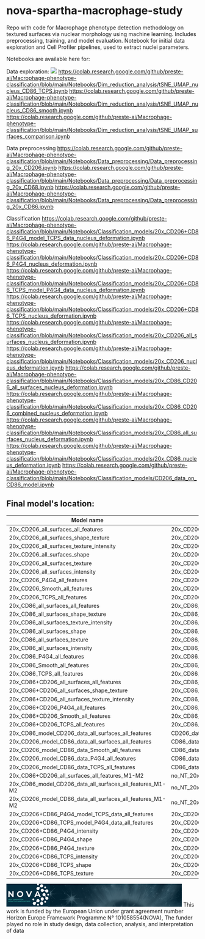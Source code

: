 # nova-spartha-macrophage-study
Repo with code for Macrophage phenotype detection methodology on textured surfaces via nuclear morphology using machine learning.
Includes preprocessing, training, and model evaluation. 
Notebook for initial data exploration and Cell Profiler pipelines, used to extract nuclei parameters.

Notebooks are available here for:

Data exploration:
<a href="[https://colab.research.google.com/github/preste-ai/Confluence2Outline/blob/main/Confluence2Outline_pub.ipynb](https://colab.research.google.com/github/preste-ai/Macrophage-phenotype-classification/blob/main/Notebooks/Dim_reduction_analysis/tSNE_UMAP_nucleus_CD86_P4G4.ipynb)"><img src="https://colab.research.google.com/assets/colab-badge.svg" height=22.5></a>
https://colab.research.google.com/github/preste-ai/Macrophage-phenotype-classification/blob/main/Notebooks/Dim_reduction_analysis/tSNE_UMAP_nucleus_CD86_TCPS.ipynb
https://colab.research.google.com/github/preste-ai/Macrophage-phenotype-classification/blob/main/Notebooks/Dim_reduction_analysis/tSNE_UMAP_nucleus_CD86_smooth.ipynb
https://colab.research.google.com/github/preste-ai/Macrophage-phenotype-classification/blob/main/Notebooks/Dim_reduction_analysis/tSNE_UMAP_surfaces_comparison.ipynb

Data preprocessing 
https://colab.research.google.com/github/preste-ai/Macrophage-phenotype-classification/blob/main/Notebooks/Data_preprocessing/Data_preprocessing_20x_CD206.ipynb
https://colab.research.google.com/github/preste-ai/Macrophage-phenotype-classification/blob/main/Notebooks/Data_preprocessing/Data_preprocessing_20x_CD68.ipynb
https://colab.research.google.com/github/preste-ai/Macrophage-phenotype-classification/blob/main/Notebooks/Data_preprocessing/Data_preprocessing_20x_CD86.ipynb

Classification
https://colab.research.google.com/github/preste-ai/Macrophage-phenotype-classification/blob/main/Notebooks/Classification_models/20x_CD206+CD86_P4G4_model_TCPS_data_nucleus_deformation.ipynb
https://colab.research.google.com/github/preste-ai/Macrophage-phenotype-classification/blob/main/Notebooks/Classification_models/20x_CD206+CD86_P4G4_nucleus_deformation.ipynb
https://colab.research.google.com/github/preste-ai/Macrophage-phenotype-classification/blob/main/Notebooks/Classification_models/20x_CD206+CD86_TCPS_model_P4G4_data_nucleus_deformation.ipynb
https://colab.research.google.com/github/preste-ai/Macrophage-phenotype-classification/blob/main/Notebooks/Classification_models/20x_CD206+CD86_TCPS_nucleus_deformation.ipynb
https://colab.research.google.com/github/preste-ai/Macrophage-phenotype-classification/blob/main/Notebooks/Classification_models/20x_CD206_all_surfaces_nucleus_deformation.ipynb
https://colab.research.google.com/github/preste-ai/Macrophage-phenotype-classification/blob/main/Notebooks/Classification_models/20x_CD206_nucleus_deformation.ipynb
https://colab.research.google.com/github/preste-ai/Macrophage-phenotype-classification/blob/main/Notebooks/Classification_models/20x_CD86_CD206_all_surfaces_nucleus_deformation.ipynb
https://colab.research.google.com/github/preste-ai/Macrophage-phenotype-classification/blob/main/Notebooks/Classification_models/20x_CD86_CD206_combined_nucleus_deformation.ipynb
https://colab.research.google.com/github/preste-ai/Macrophage-phenotype-classification/blob/main/Notebooks/Classification_models/20x_CD86_all_surfaces_nucleus_deformation.ipynb
https://colab.research.google.com/github/preste-ai/Macrophage-phenotype-classification/blob/main/Notebooks/Classification_models/20x_CD86_nucleus_deformation.ipynb
https://colab.research.google.com/github/preste-ai/Macrophage-phenotype-classification/blob/main/Notebooks/Classification_models/CD206_data_on_CD86_model.ipynb

## Final model's location:
| Model name | Model's location |
| ---------- | ---------------- |
| 20x_CD206_all_surfaces_all_features | 20x_CD206_all_surfaces_nucleus_deformation (1st model) |
| 20x_CD206_all_surfaces_shape_texture | 20x_CD206_all_surfaces_nucleus_deformation (2nd model) |
| 20x_CD206_all_surfaces_texture_intensity | 20x_CD206_all_surfaces_nucleus_deformation (3rd model) |
| 20x_CD206_all_surfaces_shape | 20x_CD206_all_surfaces_nucleus_deformation (4th model) |
| 20x_CD206_all_surfaces_texture | 20x_CD206_all_surfaces_nucleus_deformation (5th model)|
| 20x_CD206_all_surfaces_intensity | 20x_CD206_all_surfaces_nucleus_deformation (6th model) |
| 20x_CD206_P4G4_all_features | 20x_CD206_nucleus_deformation (1st model) |
| 20x_CD206_Smooth_all_features | 20x_CD206_nucleus_deformation (2nd model) |
| 20x_CD206_TCPS_all_features	| 20x_CD206_nucleus_deformation (3rd model) |
| 20x_CD86_all_surfaces_all_features |	20x_CD86_all_surfaces_nucleus_deformation (1st model) |
| 20x_CD86_all_surfaces_shape_texture |	20x_CD86_all_surfaces_nucleus_deformation (2nd model) |
| 20x_CD86_all_surfaces_texture_intensity |	20x_CD86_all_surfaces_nucleus_deformation (3rd model) |
| 20x_CD86_all_surfaces_shape |	20x_CD86_all_surfaces_nucleus_deformation (4th model) |
| 20x_CD86_all_surfaces_texture |	20x_CD86_all_surfaces_nucleus_deformation (5th model) |
| 20x_CD86_all_surfaces_intensity |	20x_CD86_all_surfaces_nucleus_deformation (6th model) |
| 20x_CD86_P4G4_all_features |	20x_CD86_nucleus_deformation (1st model) |
| 20x_CD86_Smooth_all_features |	20x_CD86_nucleus_deformation (2nd model) |
| 20x_CD86_TCPS_all_features |	20x_CD86_nucleus_deformation (3rd model) |
| 20x_CD86+CD206_all_surfaces_all_features |	20x_CD86_CD206_all_surfaces_nucleus_deformation (1st model) |
| 20x_CD86+CD206_all_surfaces_shape_texture |	20x_CD86_CD206_all_surfaces_nucleus_deformation (2nd model) |
| 20x_CD86+CD206_all_surfaces_texture_intensity |	20x_CD86_CD206_all_surfaces_nucleus_deformation (3rd model) |
| 20x_CD86+CD206_P4G4_all_features |	20x_CD86_CD206_combined_nucleus_deformation (1st model) |
| 20x_CD86+CD206_Smooth_all_features |	20x_CD86_CD206_combined_nucleus_deformation (2nd model) |
| 20x_CD86+CD206_TCPS_all_features |	20x_CD86_CD206_combined_nucleus_deformation (3rd model) |
| 20x_CD86_model_CD206_data_all_surfaces_all_features |	CD206_data_on_CD86_model (1st model) |
| 20x_CD206_model_CD86_data_all_surfaces_all_features |	CD86_data_on_CD206_model (1st model) |
| 20x_CD206_model_CD86_data_Smooth_all_features |	CD86_data_on_CD206_model (3rd model) |
| 20x_CD206_model_CD86_data_P4G4_all_features |	CD86_data_on_CD206_model (2nd model) |
| 20x_CD206_model_CD86_data_TCPS_all_features |	CD86_data_on_CD206_model (4th model) |
| 20x_CD86+CD206_all_surfaces_all_features_M1-M2 |	no_NT_20x_CD86_CD206 (1st model) |
| 20x_CD86_model_CD206_data_all_surfaces_all_features_M1-M2 |	no_NT_20x_CD86_CD206 (2nd model) |
| 20x_CD206_model_CD86_data_all_surfaces_all_features_M1-M2 |	no_NT_20x_CD86_CD206 (3rd model) |
| 20x_CD206+CD86_P4G4_model_TCPS_data_all_features |	20x_CD206+CD86_P4G4_model_TCPS_data_nucleus_deformation |
| 20x_CD206+CD86_TCPS_model_P4G4_data_all_features |	20x_CD206+CD86_TCPS_model_P4G4_data_nucleus_deformation |
| 20x_CD206+CD86_P4G4_intensity |	20x_CD206+CD86_P4G4_nucleus_deformation (1st model) |
| 20x_CD206+CD86_P4G4_shape |	20x_CD206+CD86_P4G4_nucleus_deformation (2nd model) |
| 20x_CD206+CD86_P4G4_texture |	20x_CD206+CD86_P4G4_nucleus_deformation (3rd model) |
| 20x_CD206+CD86_TCPS_intensity |	20x_CD206+CD86_TCPS_nucleus_deformation (1st model) |
| 20x_CD206+CD86_TCPS_shape |	20x_CD206+CD86_TCPS_nucleus_deformation (2nd model) |
| 20x_CD206+CD86_TCPS_texture |	20x_CD206+CD86_TCPS_nucleus_deformation (3rd model) |

![Alt text](NOVA-Logo_OP_Dunkel.png)
This work is funded by the European Union under grant agreement number Horizon Europe Framework Programme N° 101058554(NOVA),  The funder played no role in study design, data collection, analysis, and interpretation of data
